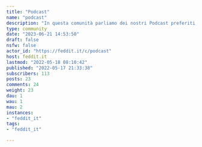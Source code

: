 ```yaml
---
title: "Podcast" 
name: "podcast"
description: "In questa comunità parliamo dei nostri Podcast preferiti, le puntate imperdibili, le curiosità e la produzione di Podcast.Le regole sono semplici: **non usate questo spazio *solo* per fare spam dei vostri podcast.** E' consentita la pubblicazione dei propri contenuti e aggiornamenti a patto di partecipare attivamente alla comunità. **Aggiungete sempre qualche commento o spiegazione del motivo per cui avete deciso di condividere un link.**Non sono ammessi commenti o post che violino le regole generali di Feddit.Facciamo di questo spazio un luogo di aggregazione per conoscere nuovi podcast e per parlare delle nostre esperienze di autori se abbiamo uno o più podcast, cercando di trattare argomenti che possano interessare la comunità e non solo noi stessi.**Laddove possibile, quando postiamo un link, usiamo servizi come pod.link o similari, invece di link alle singole piattaforme.**"
type: community
date: "2023-06-21 14:53:50"
draft: false
nsfw: false
actor_id: "https://feddit.it/c/podcast"
host: feddit.it
lastmod: "2022-05-18 08:10:42"
published: "2022-05-17 21:33:38"
subscribers: 113
posts: 23
comments: 24
weight: 23
dau: 1
wau: 1
mau: 2
instances:
- "feddit_it"
tags: 
- "feddit_it"

---
```

